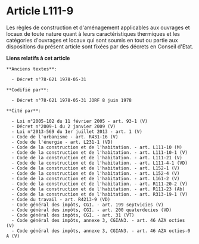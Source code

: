 # Article L111-9

Les règles de construction et d'aménagement applicables aux ouvrages et locaux de toute nature quant à leurs caractéristiques
thermiques et les catégories d'ouvrages et locaux qui sont soumis en tout ou partie aux dispositions du présent article sont
fixées par des décrets en Conseil d'Etat.

**Liens relatifs à cet article**

	**Anciens textes**:

	  - Décret n°78-621 1978-05-31

	**Codifié par**:

	  - Décret n°78-621 1978-05-31 JORF 8 juin 1978

	**Cité par**:

	  - Loi n°2005-102 du 11 février 2005 - art. 93-1 (V)
	  - Décret n°2009-1 du 2 janvier 2009 (V)
	  - Loi n°2013-569 du 1er juillet 2013 - art. 1 (V)
	  - Code de l'urbanisme - art. R431-16 (V)
	  - Code de l'énergie - art. L231-1 (VD)
	  - Code de la construction et de l'habitation. - art. L111-10 (M)
	  - Code de la construction et de l'habitation. - art. L111-10-1 (V)
	  - Code de la construction et de l'habitation. - art. L111-21 (V)
	  - Code de la construction et de l'habitation. - art. L111-4-1 (VD)
	  - Code de la construction et de l'habitation. - art. L152-1 (V)
	  - Code de la construction et de l'habitation. - art. L152-4 (V)
	  - Code de la construction et de l'habitation. - art. L161-2 (V)
	  - Code de la construction et de l'habitation. - art. R111-20-2 (V)
	  - Code de la construction et de l'habitation. - art. R111-23 (Ab)
	  - Code de la construction et de l'habitation. - art. R313-19-1 (V)
	  - Code du travail - art. R4213-9 (VD)
	  - Code général des impôts, CGI. - art. 199 septvicies (V)
	  - Code général des impôts, CGI. - art. 200 quaterdecies (VD)
	  - Code général des impôts, CGI. - art. 31 (VT)
	  - Code général des impôts, annexe 3, CGIAN3. - art. 46 AZA octies (V)
	  - Code général des impôts, annexe 3, CGIAN3. - art. 46 AZA octies-0 A (V)
